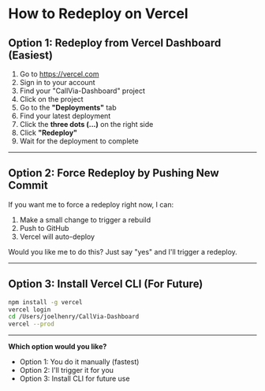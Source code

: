 # How to Redeploy on Vercel

## Option 1: Redeploy from Vercel Dashboard (Easiest)

1. Go to https://vercel.com
2. Sign in to your account
3. Find your "CallVia-Dashboard" project
4. Click on the project
5. Go to the **"Deployments"** tab
6. Find your latest deployment
7. Click the **three dots (...)** on the right side
8. Click **"Redeploy"**
9. Wait for the deployment to complete

---

## Option 2: Force Redeploy by Pushing New Commit

If you want me to force a redeploy right now, I can:

1. Make a small change to trigger a rebuild
2. Push to GitHub
3. Vercel will auto-deploy

Would you like me to do this? Just say "yes" and I'll trigger a redeploy.

---

## Option 3: Install Vercel CLI (For Future)

```bash
npm install -g vercel
vercel login
cd /Users/joelhenry/CallVia-Dashboard
vercel --prod
```

---

**Which option would you like?**
- Option 1: You do it manually (fastest)
- Option 2: I'll trigger it for you
- Option 3: Install CLI for future use

